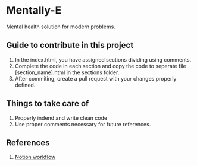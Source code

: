 # Mentally-E

Mental health solution for modern problems.

## Guide to contribute in this project

1. In the index.html, you have assigned sections dividing using comments.
2. Complete the code in each section and copy the code to seperate file [section_name].html in the sections folder.
3. After commiting, create a pull request with your changes properly defined.

## Things to take care of

1. Properly indend and write clean code
2. Use proper comments necessary for future references.

## References

1. [Notion workflow](https://www.notion.so/team/e623d9bc-ad87-42f0-9140-a70d7cdf9a8d/join)
